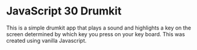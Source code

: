 # JavaScript 30 Drumkit

This is a simple drumkit app that plays a sound and highlights a key on the screen determined by which key you press on your key board. This was created using vanilla Javascript. 